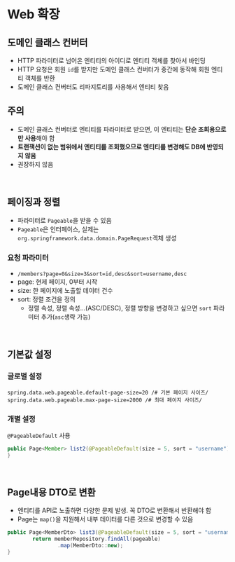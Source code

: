 # Web 확장

## 도메인 클래스 컨버터

- HTTP 파라미터로 넘어온 엔티티의 아이디로 엔티티 객체를 찾아서 바인딩
- HTTP 요청은 회원 `id`를 받지만 도메인 클래스 컨버터가 중간에 동작해 회원 엔티티 객체를 반환
- 도메인 클래스 컨버터도 리파지토리를 사용해서 엔티티 찾음

## 주의

- 도메인 클래스 컨버터로 엔티티를 파라미터로 받으면, 이 엔티티는 **단순 조회용으로만 사용**해야 함
- **트랜잭션이 없는 범위에서 엔티티를 조회했으므로 엔티티를 변경해도 DB에 반영되지 않음**
- 권장하지 않음

</br >

## 페이징과 정렬

- 파라미터로 `Pageable`을 받을 수 있음
- `Pageable`은 인터페이스, 실제는 `org.springframework.data.domain.PageRequest`겍체 생성

### 요청 파라미터

- `/members?page=0&size=3&sort=id,desc&sort=username,desc`
- page: 현제 페이지, 0부터 시작
- size: 한 페이지에 노출할 데이터 건수
- sort: 정렬 조건을 정의
  - 정렬 속성, 정렬 속성...(ASC/DESC), 정렬 방향을 변경하고 싶으면 `sort` 파라미터 추가(`asc`생략 가능)

</br >

## 기본값 설정

### 글로벌 설정

~~~properties
spring.data.web.pageable.default-page-size=20 /# 기본 페이지 사이즈/ spring.data.web.pageable.max-page-size=2000 /# 최대 페이지 사이즈/
~~~

### 개별 설정

`@PageableDefault` 사용

~~~java
public Page<Member> list2(@PageableDefault(size = 5, sort = "username") Pageable pageable) {
}
~~~

</br >

## Page내용 DTO로 변환

- 엔티티를 API로 노출하면 다양한 문제 발생. 꼭 DTO로 변환해서 반환해야 함
- Page는 `map()`을 지원해서 내부 데이터를 다른 것으로 변경할 수 있음

~~~java
public Page<MemberDto> list3(@PageableDefault(size = 5, sort = "username") Pageable pageable) {
        return memberRepository.findAll(pageable)
                .map(MemberDto::new);
}
~~~

